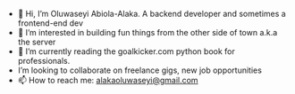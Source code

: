 - 👋 Hi, I’m Oluwaseyi Abiola-Alaka. A backend developer and sometimes a frontend-end dev
- 👀 I’m interested in building fun things from the other side of town a.k.a the server
- 🌱 I’m currently reading the goalkicker.com python book for professionals.
- I’m looking to collaborate on freelance gigs, new job opportunities
- 📫 How to reach me: alakaoluwaseyi@gmail.com

<!---
dunmininu/dunmininu is a ✨ special ✨ repository because its `README.md` (this file) appears on your GitHub profile.
You can click the Preview link to take a look at your changes.
--->
